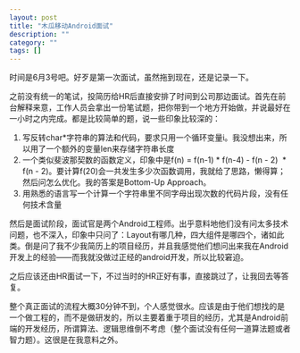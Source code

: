 ```yaml
---
layout: post
title: "木瓜移动Android面试"
description: ""
category: ""
tags: []
---
```




时间是6月3号吧。好歹是第一次面试，虽然拖到现在，还是记录一下。   

之前没有统一的笔试，投简历给HR后直接安排了时间到公司那边面试。首先在前台解释来意，工作人员会拿出一份笔试题，把你带到一个地方开始做，并说最好在一小时之内完成。都是比较简单的题，说一些印象比较深的：   

1. 写反转char\*字符串的算法和代码，要求只用一个循环变量i。我没想出来，所以用了一个额外的变量len来存储字符串长度    
2. 一个类似斐波那契数的函数定义，印象中是f(n) = f(n-1) \* f(n-4) - f(n - 2)  \* f(n - 2)。要计算f(20)会一共发生多少次函数调用，我就给了思路，懒得算；然后问怎么优化。我的答案是Bottom-Up Approach。   
3. 用熟悉的语言写一个计算一个字符串里不同字母出现次数的代码片段，没有任何技术含量   

然后是面试阶段，面试官是两个Android工程师。出乎意料地他们没有问太多技术问题，也不深入，印象中只问了：Layout有哪几种，四大组件是哪四个，诸如此类。倒是问了我不少我简历上的项目经历，并且我感觉他们想问出来我在Android开发上的经验——而我就没做过正经的android开发，所以比较窘迫。  

之后应该还由HR面试一下，不过当时的HR正好有事，直接跳过了，让我回去等答复。  

整个真正面试的流程大概30分钟不到，个人感觉很水。应该是由于他们想找的是一个做工程的，而不是做研发的，所以主要着重于项目的经历，尤其是Android前端的开发经历，所谓算法、逻辑思维倒不考虑（整个面试没有任何一道算法题或者智力题）。这很是在我意料之外。  

